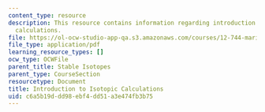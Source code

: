 ```yaml
---
content_type: resource
description: This resource contains information regarding introduction to isotopic
  calculations.
file: https://ol-ocw-studio-app-qa.s3.amazonaws.com/courses/12-744-marine-isotope-chemistry-fall-2012/c6a5b19ddd98ebf4dd51a3e474fb3b75_MIT12_744F12_rdHayes2004.pdf
file_type: application/pdf
learning_resource_types: []
ocw_type: OCWFile
parent_title: Stable Isotopes
parent_type: CourseSection
resourcetype: Document
title: Introduction to Isotopic Calculations
uid: c6a5b19d-dd98-ebf4-dd51-a3e474fb3b75
---
```

